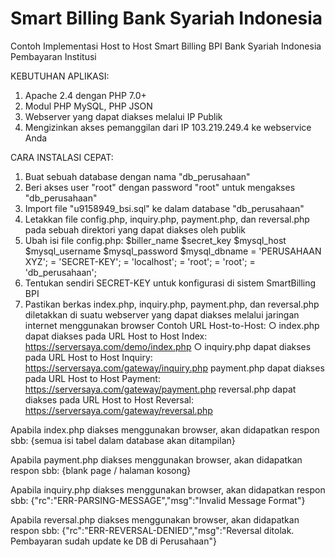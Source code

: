 # Smart Billing Bank Syariah Indonesia
Contoh Implementasi Host to Host Smart Billing BPI Bank Syariah Indonesia Pembayaran Institusi

KEBUTUHAN APLIKASI:
1. Apache 2.4 dengan PHP 7.0+
2. Modul PHP MySQL, PHP JSON
3. Webserver yang dapat diakses melalui IP Publik
4. Mengizinkan akses pemanggilan dari IP 103.219.249.4 ke webservice Anda

CARA INSTALASI CEPAT:
1. Buat sebuah database dengan nama "db_perusahaan"
2. Beri akses user "root" dengan password "root" untuk mengakses "db_perusahaan"
3. Import file "u9158949_bsi.sql" ke dalam database "db_perusahaan"
4. Letakkan file config.php, inquiry.php, payment.php, dan reversal.php pada sebuah
direktori yang dapat diakses oleh publik
5. Ubah isi file config.php:
$biller_name $secret_key $mysql_host $mysql_username $mysql_password $mysql_dbname
= 'PERUSAHAAN XYZ'; = 'SECRET-KEY';
= 'localhost'; = 'root';
= 'root';
= 'db_perusahaan';
6. Tentukan sendiri SECRET-KEY untuk konfigurasi di sistem SmartBilling BPI
7. Pastikan berkas index.php, inquiry.php, payment.php, dan reversal.php diletakkan di suatu webserver yang dapat diakses melalui jaringan internet menggunakan browser
Contoh URL Host-to-Host:
○ index.php dapat diakses pada URL Host to Host Index:
https://serversaya.com/demo/index.php
○ inquiry.php dapat diakses pada URL Host to Host Inquiry:
https://serversaya.com/gateway/inquiry.php
payment.php dapat diakses pada URL Host to Host Payment:
https://serversaya.com/gateway/payment.php
reversal.php dapat diakses pada URL Host to Host Reversal:
https://serversaya.com/gateway/reversal.php

Apabila index.php diakses menggunakan browser, akan didapatkan respon sbb: 
{semua isi tabel dalam database akan ditampilan}

Apabila payment.php diakses menggunakan browser, akan didapatkan respon sbb: 
{blank page / halaman kosong}

Apabila inquiry.php diakses menggunakan browser, akan didapatkan respon sbb: 
{"rc":"ERR-PARSING-MESSAGE","msg":"Invalid Message Format"}

Apabila reversal.php diakses menggunakan browser, akan didapatkan respon sbb: 
{"rc":"ERR-REVERSAL-DENIED","msg":"Reversal ditolak. Pembayaran sudah update ke DB di Perusahaan"}
